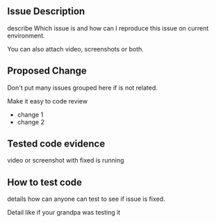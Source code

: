 ## Issue Description

describe Which issue is and how can I reproduce this issue on current environment.

You can also attach video, screenshots or both.

## Proposed Change

Don't put many issues grouped here if is not related.

Make it easy to code review

- change 1
- change 2

## Tested code evidence

video or screenshot with fixed is running

## How to test code

details how can anyone can test to see if issue is fixed.

Detail like if your grandpa was testing it
